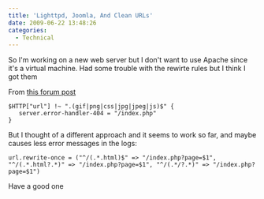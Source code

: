 ```yaml
---
title: 'Lighttpd, Joomla, And Clean URLs'
date: 2009-06-22 13:48:26
categories:
  - Technical
---
```


So I'm working on a new web server but I don't want to use Apache since it's a virtual machine. Had some trouble with the rewirte rules but I think I got them<!--more-->

From [this forum post](http://forum.joomla.org/viewtopic.php?f=433&p=1390643)

```none
$HTTP["url"] !~ ".(gif|png|css|jpg|jpeg|js)$" {
   server.error-handler-404 = "/index.php"
}
```

But I thought of a different approach and it seems to work so far, and maybe causes less error messages in the logs:

```none
url.rewrite-once = ("^/(.*.html)$" => "/index.php?page=$1", "^/(.*.html?.*)" => "/index.php?page=$1", "^/(.*/?.*)" => "/index.php?page=$1")
```

Have a good one